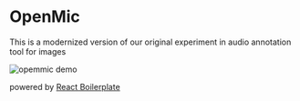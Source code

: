 # OpenMic

This is a modernized version of our original experiment in audio annotation tool for images 

<img src="https://dl.dropboxusercontent.com/u/9224326/openmic.gif" alt="opemmic demo" align="center" />

powered by [React Boilerplate](https://github.com/mxstbr/react-boilerplate)
